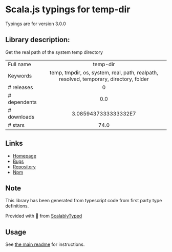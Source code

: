 
# Scala.js typings for temp-dir

Typings are for version 3.0.0

## Library description:
Get the real path of the system temp directory

|                    |                 |
| ------------------ | :-------------: |
| Full name          | temp-dir |
| Keywords           | temp, tmpdir, os, system, real, path, realpath, resolved, temporary, directory, folder |
| # releases         | 0 |
| # dependents       | 0.0 |
| # downloads        | 3.0859437333333332E7 |
| # stars            | 74.0 |

## Links
- [Homepage](https://github.com/sindresorhus/temp-dir#readme)
- [Bugs](https://github.com/sindresorhus/temp-dir/issues)
- [Repository](https://github.com/sindresorhus/temp-dir)
- [Npm](https://www.npmjs.com/package/temp-dir)
    


## Note
This library has been generated from typescript code from first party type definitions.

Provided with :purple_heart: from [ScalablyTyped](https://github.com/oyvindberg/ScalablyTyped)

## Usage
See [the main readme](../../readme.md) for instructions.


